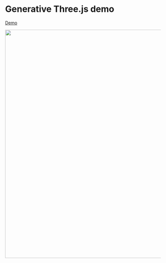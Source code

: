 # Generative Three.js demo

[Demo](https://generative-three-demo.vercel.app/)

<img width="739" alt="" src="https://user-images.githubusercontent.com/7217244/95680725-9625d980-0bd3-11eb-8af6-cc18b422dc2a.png">
